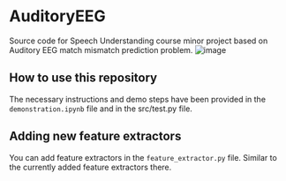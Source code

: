 # AuditoryEEG
Source code for Speech Understanding course minor project based on Auditory EEG match mismatch prediction problem.
![image](https://github.com/iamayushanand/AuditoryEEG/assets/11822566/22322a77-7526-4190-98c4-b9a9730da184)

## How to use this repository
The necessary instructions and demo steps have been provided in the `demonstration.ipynb` file and in the src/test.py file.

## Adding new feature extractors

You can add feature extractors in the `feature_extractor.py` file. Similar to the currently added feature extractors there.
